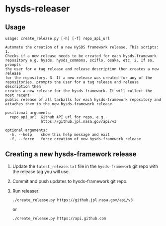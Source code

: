 # hysds-releaser

## Usage

```
usage: create_release.py [-h] [-f] repo_api_url

Automate the creation of a new HySDS framework release. This scripts: 1.
Checks if a new release needs to be created for each hysds-framework
repository e.g. hysds, hysds_commons, sciflo, osaka, etc. 2. If so, prompts
the user for a tag release and release description then creates a new release
for the repository. 3. If a new release was created for any of the
repositories, prompts the user for a tag release and release description then
creates a new release for the hysds-framework. It will collect the most recent
public release of all tarballs for each hysds-framework repository and
attaches them to the new hysds-framework release.

positional arguments:
  repo_api_url  Github API url for repo, e.g.
                https://github.jpl.nasa.gov/api/v3

optional arguments:
  -h, --help    show this help message and exit
  -f, --force   force creation of new hysds-framework release
```

## Creating a new hysds-framework release
1. Update the `latest_release.txt` file in the `hysds-framework` git repo with the release tag you will use.
2. Commit and push updates to hysds-framework git repo.
3. Run releaser:
   ```
   ./create_release.py https://github.jpl.nasa.gov/api/v3
   ```

   or

   ```
   ./create_release.py https://api.github.com
   ```

